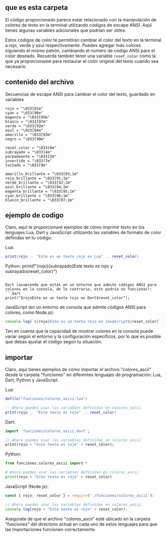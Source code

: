 ## que es esta carpeta

El código proporcionado parece estar relacionado con la manipulación de colores de texto en la terminal utilizando códigos de escape ANSI. Aquí tienes algunas variables adicionales que podrían ser útiles:

Estos códigos de color te permitirán cambiar el color del texto en la terminal a rojo, verde y azul respectivamente. Puedes agregar más colores siguiendo el mismo patrón, cambiando el número de código ANSI para el color deseado. Recuerda también tener una variable `reset_color` como la que ya proporcionaste para restaurar el color original del texto cuando sea necesario.

## contenido del archivo

Secuencias de escape ANSI para cambiar el color del texto, guardado en variables

```
rojo = "\033[91m"
cyan = "\033[96m"
magenta = "\033[95m"
blanco = "\033[97m"
verde = "\033[92m"
azul = "\033[94m"
amarillo = "\033[93m"
negro = "\033[90m"

reset_color = "\033[0m"
subrayado = "\033[4m"
parpadeante = "\033[5m"
invertido = "\033[7m"
tachado = "\033[9m"

amarillo_brillante = "\033[93;1m"
rojo_brillante = "\033[91;1m"
verde_brillante = "\033[92;1m"
azul_brillante = "\033[94;1m"
magenta_brillante = "\033[95;1m"
cyan_brillante = "\033[96;1m"
blanco_brillante = "\033[97;1m"
```




## ejemplo de codigo
Claro, aquí te proporcionaré ejemplos de cómo imprimir texto en los lenguajes Lua, Dart y JavaScript utilizando las variables de formato de color definidas en tu código:

Lua:
```lua
print(rojo .. "Este es un texto rojo en Lua" .. reset_color)
```

Python:
print(f"{rojo}{subrayado}Este texto es rojo y subrayado{reset_color}")
```

Dart (asumiendo que estás en un entorno que admite códigos ANSI para colores en la consola, de lo contrario, esto podría no funcionar):
```dart
print("$rojoEste es un texto rojo en Dart$reset_color");
```

JavaScript (en un entorno de consola que admite códigos ANSI para colores, como Node.js):
```javascript
console.log(`${rojo}Este es un texto rojo en JavaScript${reset_color}`);
```

Ten en cuenta que la capacidad de mostrar colores en la consola puede variar según el entorno y la configuración específicos, por lo que es posible que debas ajustar el código según tu situación.

## importar
Claro, aquí tienes ejemplos de cómo importar el archivo "colores_ascii" desde la carpeta "funciones" en diferentes lenguajes de programación: Lua, Dart, Python y JavaScript.

Lua:
```lua
dofile("funciones/colores_ascii.lua")

-- Ahora puedes usar las variables definidas en colores_ascii
print(rojo .. "Este texto es rojo" .. reset_color)
```

Dart:
```dart
import 'funciones/colores_ascii.dart';

// Ahora puedes usar las variables definidas en colores_ascii
print(rojo + "Este texto es rojo" + reset_color);
```

Python:
```python
from funciones.colores_ascii import *

# Ahora puedes usar las variables definidas en colores_ascii
print(rojo + "Este texto es rojo" + reset_color)
```

JavaScript (Node.js):
```javascript
const { rojo, reset_color } = require('./funciones/colores_ascii');

// Ahora puedes usar las variables definidas en colores_ascii
console.log(rojo + "Este texto es rojo" + reset_color);
```

Asegúrate de que el archivo "colores_ascii" esté ubicado en la carpeta "funciones" del directorio actual en cada uno de estos lenguajes para que las importaciones funcionen correctamente.
